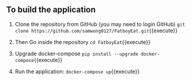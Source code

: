 

## To build the application

1. Clone the repository from GitHub (you may need to login GitHub)
`git clone https://github.com/samwong0127/FatboyEat.git`{{execute}}

2. Then Go inside the repository 
`cd FatboyEat`{{execute}}

3. Upgrade docker-compose
`pip install --upgrade docker-compose`{{execute}}

4. Run the application:
`docker-compose up`{{execute}}
